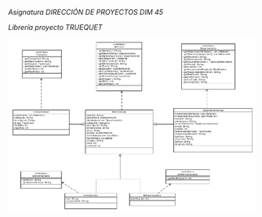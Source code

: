 *Asignatura DIRECCIÓN DE PROYECTOS DIM 45*

*Librería proyecto TRUEQUET*


![](assets/Diagrama_clases_libreria.png)

